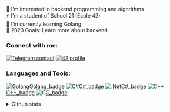 🌱 I'm interested in backend programming and algorithms  
⚡ I'm a student of School 21 (École 42)  
🎯 I’m currently learning Golang  
🥅 2023 Goals: Learn more about backend

### Connect with me:
[![Telegram contact][telegram_badge]][telegram_link]
[![42 profile][42_badge]][42_link]

### Languages and Tools:
![Golang][Golang_link][Golang_badge]
![C#][C#_link][C#_badge]
![.Net][.NET_link][C#_badge]
![C++][C++_link][C++_badge]
![C][C_link][C_badge]


<details>
<summary>Github stats</summary>
<img align="left" alt="codeSTACKr's GitHub Stats" src="https://github-readme-stats.vercel.app/api?username=rvinnie&show_icons=true&hide_border=false&title_color=ff652f&icon_color=FFE400&bg_color=09131B&text_color=ffffff&border_color=0c1a25" />
</details>

[telegram_link]: https://t.me/fedoseev_alexey
[telegram_badge]: https://img.shields.io/badge/Telegram-2CA5E0?style=for-the-badge&logo=telegram&logoColor=white "Telegram contact"

[42_link]: https://profile.intra.42.fr/users/rvinnie
[42_badge]: https://img.shields.io/badge/Ecole42-000000?style=for-the-badge&logo=42&logoColor=white "Ecole 42 profile"

[Golang_link]: https://go.dev/
[Golang_badge]: https://img.shields.io/badge/Go-00ADD8?style=for-the-badge&logo=go&logoColor=white "Golang"

[C#_link]: https://learn.microsoft.com/en-us/dotnet/csharp/
[C#_badge]: https://img.shields.io/badge/C%23-239120?style=for-the-badge&logo=C-sharp&logoColor=white "C#"

[.NET_link]: https://dotnet.microsoft.com/en-us/
[.NET_badge]: https://img.shields.io/badge/.NET-5C2D91?style=for-the-badge&logo=.net&logoColor=white ".NET"

[C++_link]: https://cplusplus.com/
[C++_badge]: https://img.shields.io/badge/C%2B%2B-00599C?style=for-the-badge&logo=C%2B%2B&logoColor=white "C++"

[C_link]: https://www.cprogramming.com/
[C_badge]: https://img.shields.io/badge/C-A8B9CC?style=for-the-badge&logo=c&logoColor=white "C"
